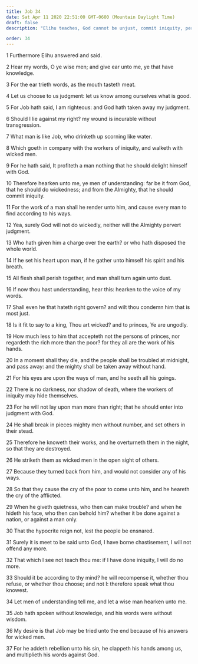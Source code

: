 ```yaml
---
title: Job 34
date: Sat Apr 11 2020 22:51:00 GMT-0600 (Mountain Daylight Time)
draft: false
description: "Elihu teaches, God cannot be unjust, commit iniquity, pervert judgment, or respect persons—Man should bear chastisement and do iniquity no more."

order: 34
---
```

    
1 Furthermore Elihu answered and said.

2 Hear my words, O ye wise men; and give ear unto me, ye that have knowledge.

3 For the ear trieth words, as the mouth tasteth meat.

4 Let us choose to us judgment: let us know among ourselves what is good.

5 For Job hath said, I am righteous: and God hath taken away my judgment.

6 Should I lie against my right? my wound is incurable without transgression.

7 What man is like Job, who drinketh up scorning like water.

8 Which goeth in company with the workers of iniquity, and walketh with wicked men.

9 For he hath said, It profiteth a man nothing that he should delight himself with God.

10 Therefore hearken unto me, ye men of understanding: far be it from God, that he should do wickedness; and from the Almighty, that he should commit iniquity.

11 For the work of a man shall he render unto him, and cause every man to find according to his ways.

12 Yea, surely God will not do wickedly, neither will the Almighty pervert judgment.

13 Who hath given him a charge over the earth? or who hath disposed the whole world.

14 If he set his heart upon man, if he gather unto himself his spirit and his breath.

15 All flesh shall perish together, and man shall turn again unto dust.

16 If now thou hast understanding, hear this: hearken to the voice of my words.

17 Shall even he that hateth right govern? and wilt thou condemn him that is most just.

18 Is it fit to say to a king, Thou art wicked? and to princes, Ye are ungodly.

19 How much less to him that accepteth not the persons of princes, nor regardeth the rich more than the poor? for they all are the work of his hands.

20 In a moment shall they die, and the people shall be troubled at midnight, and pass away: and the mighty shall be taken away without hand.

21 For his eyes are upon the ways of man, and he seeth all his goings.

22 There is no darkness, nor shadow of death, where the workers of iniquity may hide themselves.

23 For he will not lay upon man more than right; that he should enter into judgment with God.

24 He shall break in pieces mighty men without number, and set others in their stead.

25 Therefore he knoweth their works, and he overturneth them in the night, so that they are destroyed.

26 He striketh them as wicked men in the open sight of others.

27 Because they turned back from him, and would not consider any of his ways.

28 So that they cause the cry of the poor to come unto him, and he heareth the cry of the afflicted.

29 When he giveth quietness, who then can make trouble? and when he hideth his face, who then can behold him? whether it be done against a nation, or against a man only.

30 That the hypocrite reign not, lest the people be ensnared.

31 Surely it is meet to be said unto God, I have borne chastisement, I will not offend any more.

32 That which I see not teach thou me: if I have done iniquity, I will do no more.

33 Should it be according to thy mind? he will recompense it, whether thou refuse, or whether thou choose; and not I: therefore speak what thou knowest.

34 Let men of understanding tell me, and let a wise man hearken unto me.

35 Job hath spoken without knowledge, and his words were without wisdom.

36 My desire is that Job may be tried unto the end because of his answers for wicked men.

37 For he addeth rebellion unto his sin, he clappeth his hands among us, and multiplieth his words against God.
